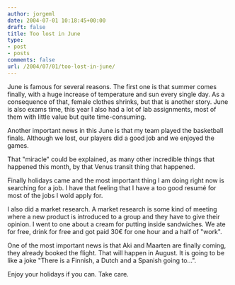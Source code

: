 ```yaml
---
author: jorgeml
date: 2004-07-01 10:18:45+00:00
draft: false
title: Too lost in June
type: 
- post
- posts
comments: false
url: /2004/07/01/too-lost-in-june/
---
```


June is famous for several reasons. The first one is that summer comes finally, with a huge increase of temperature and sun every single day. As a consequence of that, female clothes shrinks, but that is another story. June is also exams time, this year I also had a lot of lab assignments, most of them with little value but quite time-consuming.

Another important news in this June is that my team played the basketball finals. Although we lost, our players did a good job and we enjoyed the games.

That "miracle" could be explained, as many other incredible things that happened this month, by that Venus transit thing that happened.

Finally holidays came and the most important thing I am doing right now is searching for a job. I have that feeling that I have a too good resumé for most of the jobs I wold apply for.

I also did a market research. A market research is some kind of meeting where a new product is introduced to a group and they have to give their opinion. I went to one about a cream for putting inside sandwiches. We ate for free, drink for free and got paid 30€ for one hour and a half of "work".

One of the most important news is that Aki and Maarten are finally coming, they already booked the flight. That will happen in August. It is going to be like a joke "There is a Finnish, a Dutch and a Spanish going to...".

Enjoy your holidays if you can. Take care.
